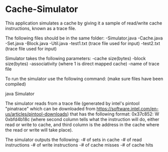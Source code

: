 # Cache-Simulator
This application simulates a cache by giving it a sample of read/write cache instructions, known as a trace file.

The following files should be in the same folder:
   -Simulator.java
   -Cache.java
   -Set.java
   -Block.java
   -Util.java
   -test1.txt (trace file used for input)
   -test2.txt (trace file used for input)

Simulator takes the following parameters: 
   -cache size(bytes)
   -block size(bytes)
   -associativity (where 1 is direct mapped cache)
   -name of trace file

To run the simulator use the following command: (make sure files have been compiled)

   java Simulator <size of cache> <size of block> <associativity> <name of trace file>

The simulator reads from a trace file (generated by intel's pintool "pinatrace" which can
be downloaded from https://software.intel.com/en-us/articles/pintool-downloads) that 
has the following format: 0x37c852: W 0xbfd4b18c (where second column tells what the 
instruction will do, either read or write to cache, and third column is the address in the
cache where the read or write will take place).

The simulator outputs the following:
   -# of sets in cache
   -# of read instructions
   -# of write instructions
   -# of cache misses
   -# of cache hits
